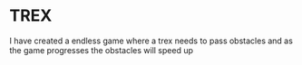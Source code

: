 # TREX
I have created a endless game where a trex needs to pass obstacles and as the game progresses the obstacles will speed up

